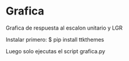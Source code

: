 # Grafica
Grafica de respuesta al escalon unitario y LGR

Instalar primero:
$ pip install ttkthemes

Luego solo ejecutas el script grafica.py

